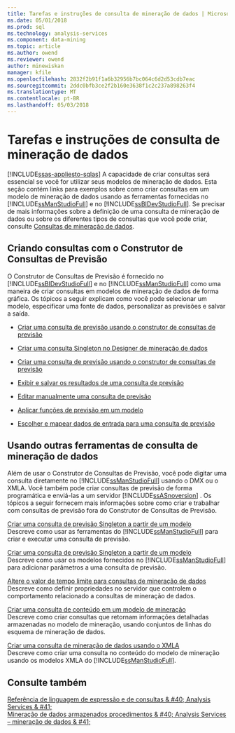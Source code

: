 ```yaml
---
title: Tarefas e instruções de consulta de mineração de dados | Microsoft Docs
ms.date: 05/01/2018
ms.prod: sql
ms.technology: analysis-services
ms.component: data-mining
ms.topic: article
ms.author: owend
ms.reviewer: owend
author: minewiskan
manager: kfile
ms.openlocfilehash: 2832f2b91f1a6b32956b7bc064c6d2d53cdb7eac
ms.sourcegitcommit: 2ddc0bfb3ce2f2b160e3638f1c2c237a898263f4
ms.translationtype: MT
ms.contentlocale: pt-BR
ms.lasthandoff: 05/03/2018
---
```

# <a name="data-mining-query-tasks-and-how-tos"></a>Tarefas e instruções de consulta de mineração de dados
[!INCLUDE[ssas-appliesto-sqlas](../../includes/ssas-appliesto-sqlas.md)]
  A capacidade de criar consultas será essencial se você for utilizar seus modelos de mineração de dados. Esta seção contém links para exemplos sobre como criar consultas em um modelo de mineração de dados usando as ferramentas fornecidas no [!INCLUDE[ssManStudioFull](../../includes/ssmanstudiofull-md.md)] e no [!INCLUDE[ssBIDevStudioFull](../../includes/ssbidevstudiofull-md.md)]. Se precisar de mais informações sobre a definição de uma consulta de mineração de dados ou sobre os diferentes tipos de consultas que você pode criar, consulte [Consultas de mineração de dados](../../analysis-services/data-mining/data-mining-queries.md).  
  
## <a name="creating-queries-with-prediction-query-builder"></a>Criando consultas com o Construtor de Consultas de Previsão  
 O Construtor de Consultas de Previsão é fornecido no [!INCLUDE[ssBIDevStudioFull](../../includes/ssbidevstudiofull-md.md)] e no [!INCLUDE[ssManStudioFull](../../includes/ssmanstudiofull-md.md)] como uma maneira de criar consultas em modelos de mineração de dados de forma gráfica. Os tópicos a seguir explicam como você pode selecionar um modelo, especificar uma fonte de dados, personalizar as previsões e salvar a saída.  
  
-   [Criar uma consulta de previsão usando o construtor de consultas de previsão](../../analysis-services/data-mining/create-a-prediction-query-using-the-prediction-query-builder.md)  
  
-   [Criar uma consulta Singleton no Designer de mineração de dados](../../analysis-services/data-mining/create-a-singleton-query-in-the-data-mining-designer.md)  
  
-   [Criar uma consulta de previsão usando o construtor de consultas de previsão](../../analysis-services/data-mining/create-a-prediction-query-using-the-prediction-query-builder.md)  
  
-   [Exibir e salvar os resultados de uma consulta de previsão](../../analysis-services/data-mining/view-and-save-the-results-of-a-prediction-query.md)  
  
-   [Editar manualmente uma consulta de previsão](../../analysis-services/data-mining/manually-edit-a-prediction-query.md)  
  
-   [Aplicar funções de previsão em um modelo](../../analysis-services/data-mining/apply-prediction-functions-to-a-model.md)  
  
-   [Escolher e mapear dados de entrada para uma consulta de previsão](../../analysis-services/data-mining/choose-and-map-input-data-for-a-prediction-query.md)  
  
## <a name="using-other-data-mining-query-tools"></a>Usando outras ferramentas de consulta de mineração de dados  
 Além de usar o Construtor de Consultas de Previsão, você pode digitar uma consulta diretamente no [!INCLUDE[ssManStudioFull](../../includes/ssmanstudiofull-md.md)] usando o DMX ou o XMLA. Você também pode criar consultas de previsão de forma programática e enviá-las a um servidor [!INCLUDE[ssASnoversion](../../includes/ssasnoversion-md.md)] . Os tópicos a seguir fornecem mais informações sobre como criar e trabalhar com consultas de previsão fora do Construtor de Consultas de Previsão.  
  
 [Criar uma consulta de previsão Singleton a partir de um modelo](../../analysis-services/data-mining/create-a-singleton-prediction-query-from-a-template.md)  
 Descreve como usar as ferramentas do [!INCLUDE[ssManStudioFull](../../includes/ssmanstudiofull-md.md)] para criar e executar uma consulta de previsão.  
  
 [Criar uma consulta de previsão Singleton a partir de um modelo](../../analysis-services/data-mining/create-a-singleton-prediction-query-from-a-template.md)  
 Descreve como usar os modelos fornecidos no [!INCLUDE[ssManStudioFull](../../includes/ssmanstudiofull-md.md)] para adicionar parâmetros a uma consulta de previsão.  
  
 [Altere o valor de tempo limite para consultas de mineração de dados](../../analysis-services/data-mining/change-the-time-out-value-for-data-mining-queries.md)  
 Descreve como definir propriedades no servidor que controlem o comportamento relacionado a consultas de mineração de dados.  
  
 [Criar uma consulta de conteúdo em um modelo de mineração](../../analysis-services/data-mining/create-a-content-query-on-a-mining-model.md)  
 Descreve como criar consultas que retornam informações detalhadas armazenadas no modelo de mineração, usando conjuntos de linhas do esquema de mineração de dados.  
  
 [Criar uma consulta de mineração de dados usando o XMLA](../../analysis-services/data-mining/create-a-data-mining-query-by-using-xmla.md)  
 Descreve como criar uma consulta no conteúdo do modelo de mineração usando os modelos XMLA do [!INCLUDE[ssManStudioFull](../../includes/ssmanstudiofull-md.md)].  
  
## <a name="see-also"></a>Consulte também  
 [Referência de linguagem de expressão e de consultas & #40; Analysis Services & #41;](http://msdn.microsoft.com/library/9597533d-35f4-4742-9d8c-7af392163527)   
 [Mineração de dados armazenados procedimentos & #40; Analysis Services – mineração de dados & #41;](../../analysis-services/data-mining/data-mining-stored-procedures-analysis-services-data-mining.md)  
  
  
